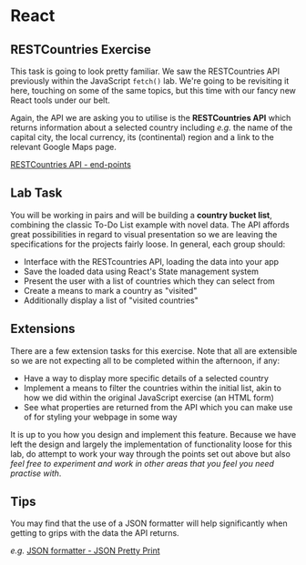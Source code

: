 # React 

## RESTCountries Exercise

This task is going to look pretty familiar. We saw the RESTCountries API previously within the JavaScript `fetch()` lab. We're going to be revisiting it here, touching on some of the same topics, but this time with our fancy new React tools under our belt. 

Again, the API we are asking you to utilise is the **RESTCountries API** which returns information about a selected country including *e.g.* the name of the capital city, the local currency, its (continental) region and a link to the relevant Google Maps page.

[RESTCountries API - end-points](https://restcountries.com/#api-endpoints-v3)

## Lab Task

You will be working in pairs and will be building a **country bucket list**, combining the classic To-Do List example with novel data. The API affords great possibilities in regard to visual presentation so we are leaving the specifications for the projects fairly loose. In general, each group should:

- Interface with the RESTcountries API, loading the data into your app
- Save the loaded data using React's State management system
- Present the user with a list of countries which they can select from
- Create a means to mark a country as "visited"
- Additionally display a list of "visited countries"

## Extensions

There are a few extension tasks for this exercise. Note that all are extensible so we are not expecting all to be completed within the afternoon, if any:

- Have a way to display more specific details of a selected country
- Implement a means to filter the countries within the initial list, akin to how we did within the original JavaScript exercise (an HTML form)
- See what properties are returned from the API which you can make use of for styling your webpage in some way

It is up to you how you design and implement this feature. Because we have left the design and largely the implementation of functionality loose for this lab, do attempt to work your way through the points set out above but also *feel free to experiment and work in other areas that you feel you need practise with*. 

## Tips

You may find that the use of a JSON formatter will help significantly when getting to grips with the data the API returns.

*e.g.* [JSON formatter - JSON Pretty Print](https://jsonformatter.org/json-pretty-print)
